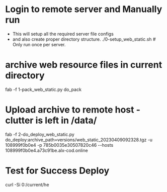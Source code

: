 # Login to remote server and Manually run
* This will setup all the required server file configs
* and also create proper directory structure.
./0-setup_web_static.sh # Only run once per server.
# archive web resource files in current directory
fab -f 1-pack_web_static.py do_pack
# Upload archive to remote host - clutter is left in /data/
fab -f 2-do_deploy_web_static.py do_deploy:archive_path=versions/web_static_20230409092328.tgz -u 108999f0b0e4 -p 785b0035e30507820c46 --hosts 108999f0b0e4.a73c91be.alx-cod.online
# Test for Success Deploy
curl -Si 0:/current/he